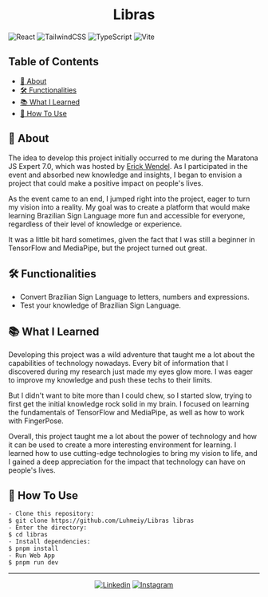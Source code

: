 <h1 align="center">Libras</h1>

![React](https://img.shields.io/badge/react-%2320232a.svg?style=for-the-badge&logo=react&logoColor=%2361DAFB)
![TailwindCSS](https://img.shields.io/badge/tailwindcss-%2338B2AC.svg?style=for-the-badge&logo=tailwind-css&logoColor=white)
![TypeScript](https://img.shields.io/badge/typescript-%23007ACC.svg?style=for-the-badge&logo=typescript&logoColor=white)
![Vite](https://img.shields.io/badge/vite-%23646CFF.svg?style=for-the-badge&logo=vite&logoColor=white)

## Table of Contents

-   [📑 About](#-about)
-   [🛠️ Functionalities](#%EF%B8%8F-functionalities)
-   [📚 What I Learned](#-what-i-learned)
-   [🤔 How To Use](#-how-to-use)

## 📑 About

The idea to develop this project initially occurred to me during the Maratona JS Expert 7.0, which was hosted by [Erick Wendel](https://www.youtube.com/@ErickWendelTraining). As I participated in the event and absorbed new knowledge and insights, I began to envision a project that could make a positive impact on people's lives.

As the event came to an end, I jumped right into the project, eager to turn my vision into a reality. My goal was to create a platform that would make learning Brazilian Sign Language more fun and accessible for everyone, regardless of their level of knowledge or experience.

It was a little bit hard sometimes, given the fact that I was still a beginner in TensorFlow and MediaPipe, but the project turned out great.

## 🛠️ Functionalities

-   Convert Brazilian Sign Language to letters, numbers and expressions.
-   Test your knowledge of Brazilian Sign Language.

## 📚 What I Learned

Developing this project was a wild adventure that taught me a lot about the capabilities of technology nowadays. Every bit of information that I discovered during my research just made my eyes glow more. I was eager to improve my knowledge and push these techs to their limits.

But I didn't want to bite more than I could chew, so I started slow, trying to first get the initial knowledge rock solid in my brain. I focused on learning the fundamentals of TensorFlow and MediaPipe, as well as how to work with FingerPose.

Overall, this project taught me a lot about the power of technology and how it can be used to create a more interesting environment for learning. I learned how to use cutting-edge technologies to bring my vision to life, and I gained a deep appreciation for the impact that technology can have on people's lives.

## 🤔 How To Use

```
- Clone this repository:
$ git clone https://github.com/Luhmeiy/Libras libras
- Enter the directory:
$ cd libras
- Install dependencies:
$ pnpm install
- Run Web App
$ pnpm run dev
```

---

<div align="center">

[![Linkedin](https://img.shields.io/badge/LinkedIn-0077B5?style=for-the-badge&logo=linkedin&logoColor=white)](https://www.linkedin.com/in/luhmeiy/)
[![Instagram](https://img.shields.io/badge/Instagram-E4405F?style=for-the-badge&logo=instagram&logoColor=white)](https://instagram.com/luhmeiy)

</div>
